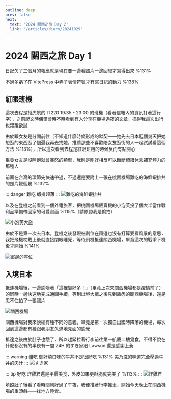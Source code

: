 ```yaml
---
outline: deep
prev: false
next:
  text: '2024 關西之旅 Day 2'
  link: '/articles/diary/20241029'
---
```


# 2024 關西之旅 Day 1 

日記欠了三個月的報應就是現在要一邊看照片一邊回想才寫得出來 %131%

不過多虧了在 VitePress 中弄了表情符號才有寫日記的動力 %138%

## 紅眼班機
這次去程是搭虎航的 IT220 19:35 - 23:00 的班機（看著信箱內的資訊打著這行字），之前爬文時偶爾會時不時看到有人分享在機場過夜的文章，搞得我這次出行也躍躍欲試

由於跟女友是分開前往（不知道什麼時候形成的默契——她先去日本逛個幾天把她想逛的東西逛了個遍我再去找她，推薦那些不喜歡陪女友逛街的人一起試試看這個方法 %113%），所以這次看到去程是紅眼班機的時候反而有點開心

畢竟女友是沒睡飽就會暴怒的類型，我則是剛好相反可以斷斷續續休息補充體力的那種人

前面在台灣的環節先快速帶過，不過還是要附上一張在桃園機場難吃的海鮮蝦排丼的照片鞭個屍 %132%

::: danger 難吃
蝦排超薄
:::
![難吃的海鮮蝦排丼](/diary/20241028/IMG_0572.jpg)

以及在登機之前看到一個外籍旅客，把桃園機場販賣機的小泡芙投了個大半當作戰利品準備帶回家的可愛畫面 %115%（請原諒我是偷拍）

![小泡芙大盜](/diary/20241028/IMG_0590.jpg)

由於不是第一次去日本，登機之後發現被劃位在窗邊也沒有打算要看風景的意思，我把飛機枕戴上後就直接閉眼睡覺，等待飛機抵達關西機場，畢竟這次的戰爭下機後才開始 %141%

![窗邊的座位](/diary/20241028/IMG_0596.jpg)


## 入境日本

抵達機場後，一邊感嘆著「這裡變好多！」（畢竟上次來關西機場都是疫情前了）的同時一邊快速地完成通關手續，等到出境大廳之後見到熟悉的關西機場後，還是忍不住拍了一張照片

![關西機場](/diary/20241028/IMG_0609.jpg)

關西機場對我來說總有種不同的意義，畢竟是第一次獨自出國時降落的機場，每次回到這邊都有種跟老朋友久違地見面的感覺

抵達之後由於肚子也餓了，所以趕緊拉著行李前往第一航廈二樓覓食，不得不說在什麼都沒有的半夜有一間 24H 的すき家跟 Lawson 還是感謝上蒼

::: warning 難吃
御好燒口味的牛丼不是很好吃 %131% 美乃滋的味道完全壓過牛丼的肉汁
:::
![すき家](/diary/20241028/IMG_0615.jpg)

::: tip 好吃
炸雞君還是平價美食，外皮如果更酥脆就完美了 %113%
:::
![炸雞君](/diary/20241028/IMG_0617.jpg)

填飽肚子後看了看時間剛好過了午夜，我便推著行李推車，開始今天晚上在關西機場的重頭戲——找地方睡覺。